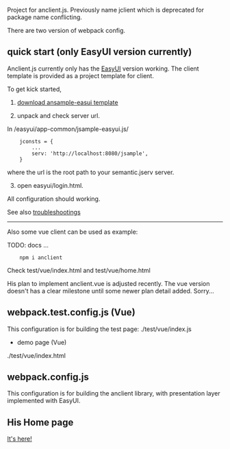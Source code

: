 Project for anclient.js. Previously name jclient which is deprecated for package
name conflicting.

There are two version of webpack config.

## quick start (only EasyUI version currently)

Anclient.js currently only has the [EasyUI](www.jeasyui.com) version working. 
The client template is provided as a project template for client.

To get kick started,

1. [download ansample-easui template](https://github.com/odys-z/jclient/blob/master/js/test/ansample-easyui.zip)

2. unpack and check server url.

In <upacked-dir>/easyui/app-common/jsample-easyui.js/

```
    jconsts = {
        ...
        serv: 'http://localhost:8080/jsample',
    }
```
where the url is the root path to your semantic.jserv server.

3. open easyui/login.html.

All configuration should working.

See also [troubleshootings](https://odys-z.github.io/notes/jclient/issue-trouble.html)

<hr>

Also some vue client can be used as example:

TODO: docs ...

~~~
    npm i anclient
~~~

Check test/vue/index.html and test/vue/home.html

His plan to implement anclient.vue is adjusted recently. The vue version doesn't
has a clear milestone until some newer plan detail added. Sorry...

## webpack.test.config.js (Vue)

This configuration is for building the test page: ./test/vue/index.js

- demo page (Vue)

./test/vue/index.html

## webpack.config.js

This configuration is for building the anclient library, with presentation layer
implemented with EasyUI.

## His Home page

[It's here!](https://odys-z.github.io)
